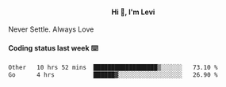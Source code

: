 <h4 style="text-align: center;">Hi 👋, I'm Levi</h4>  Never Settle. Always Love
<!---<img align="right" alt="Coding" width="300" src="https://i.pinimg.com/originals/81/17/8b/81178b47a8598f0c81c4799f2cdd4057.gif"></p> --->

#### Coding status last week ⌨️

<!--START_SECTION:waka-->

```txt
Other   10 hrs 52 mins  ██████████████████▒░░░░░░   73.10 %
Go      4 hrs           ██████▓░░░░░░░░░░░░░░░░░░   26.90 %
```

<!--END_SECTION:waka-->
